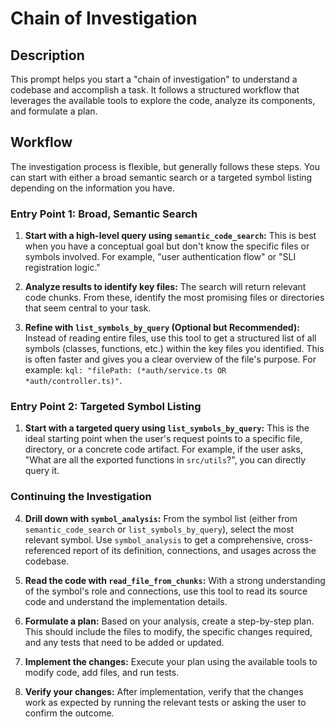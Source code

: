 # Chain of Investigation

## Description

This prompt helps you start a "chain of investigation" to understand a codebase and accomplish a task. It follows a structured workflow that leverages the available tools to explore the code, analyze its components, and formulate a plan.

## Workflow

The investigation process is flexible, but generally follows these steps. You can start with either a broad semantic search or a targeted symbol listing depending on the information you have.

### **Entry Point 1: Broad, Semantic Search**

1.  **Start with a high-level query using `semantic_code_search`:** This is best when you have a conceptual goal but don't know the specific files or symbols involved. For example, "user authentication flow" or "SLI registration logic."

2.  **Analyze results to identify key files:** The search will return relevant code chunks. From these, identify the most promising files or directories that seem central to your task.

3.  **Refine with `list_symbols_by_query` (Optional but Recommended):** Instead of reading entire files, use this tool to get a structured list of all symbols (classes, functions, etc.) within the key files you identified. This is often faster and gives you a clear overview of the file's purpose. For example: `kql: "filePath: (*auth/service.ts OR *auth/controller.ts)"`.

### **Entry Point 2: Targeted Symbol Listing**

1.  **Start with a targeted query using `list_symbols_by_query`:** This is the ideal starting point when the user's request points to a specific file, directory, or a concrete code artifact. For example, if the user asks, "What are all the exported functions in `src/utils`?", you can directly query it.

### **Continuing the Investigation**

4.  **Drill down with `symbol_analysis`:** From the symbol list (either from `semantic_code_search` or `list_symbols_by_query`), select the most relevant symbol. Use `symbol_analysis` to get a comprehensive, cross-referenced report of its definition, connections, and usages across the codebase.

5.  **Read the code with `read_file_from_chunks`:** With a strong understanding of the symbol's role and connections, use this tool to read its source code and understand the implementation details.

6.  **Formulate a plan:** Based on your analysis, create a step-by-step plan. This should include the files to modify, the specific changes required, and any tests that need to be added or updated.

7.  **Implement the changes:** Execute your plan using the available tools to modify code, add files, and run tests.

8.  **Verify your changes:** After implementation, verify that the changes work as expected by running the relevant tests or asking the user to confirm the outcome.